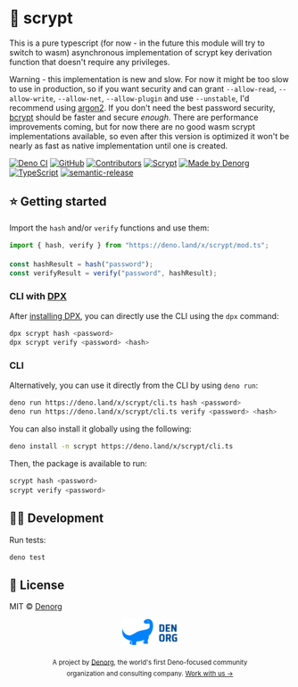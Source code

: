 # 🔑 scrypt

This is a pure typescript (for now - in the future this module will try to switch to wasm) asynchronous implementation of scrypt key derivation function that doesn't require any privileges.

Warning - this implementation is new and slow. For now it might be too slow to use in production, so if you want security and can grant `--allow-read`, `--allow-write`, `--allow-net`, `--allow-plugin` and use `--unstable`, I'd recommend using [argon2](https://deno.land/x/argon2). If you don't need the best password security, [bcrypt](https://deno.land/x/bcrypt) should be faster and secure *enough*. There are performance improvements coming, but for now there are no good wasm scrypt implementations available, so even after this version is optimized it won't be nearly as fast as native implementation until one is created.

[![Deno CI](https://github.com/denorg/scrypt/workflows/Deno%20CI/badge.svg)](https://github.com/denorg/scrypt/actions)
[![GitHub](https://img.shields.io/github/license/denorg/scrypt)](https://github.com/denorg/scrypt/blob/master/LICENSE)
[![Contributors](https://img.shields.io/github/contributors/denorg/scrypt)](https://github.com/denorg/scrypt/graphs/contributors)
[![Scrypt](https://img.shields.io/badge/deno-scrypt-brightgreen)](https://denorg.github.io/scrypt/)
[![Made by Denorg](https://img.shields.io/badge/made%20by-denorg-0082fb)](https://github.com/denorg)
[![TypeScript](https://img.shields.io/badge/types-TypeScript-blue)](https://github.com/denorg/scrypt)
[![semantic-release](https://img.shields.io/badge/%20%20%F0%9F%93%A6%F0%9F%9A%80-semantic--release-e10079.svg)](https://github.com/semantic-release/semantic-release)


## ⭐ Getting started

Import the `hash` and/or `verify` functions and use them:

```ts
import { hash, verify } from "https://deno.land/x/scrypt/mod.ts";

const hashResult = hash("password");
const verifyResult = verify("password", hashResult);
```

### CLI with [DPX](https://github.com/denorg/dpx)

After [installing DPX](https://github.com/denorg/dpx), you can directly use the CLI using the `dpx` command:

```bash
dpx scrypt hash <password>
dpx scrypt verify <password> <hash>
```

### CLI

Alternatively, you can use it directly from the CLI by using `deno run`:

```bash
deno run https://deno.land/x/scrypt/cli.ts hash <password>
deno run https://deno.land/x/scrypt/cli.ts verify <password> <hash>
```

You can also install it globally using the following:

```bash
deno install -n scrypt https://deno.land/x/scrypt/cli.ts
```

Then, the package is available to run:

```bash
scrypt hash <password>
scrypt verify <password>
```

## 👩‍💻 Development

Run tests:

```bash
deno test
```

## 📄 License

MIT © [Denorg](https://den.org.in)

<p align="center">
  <a href="https://den.org.in">
    <img width="100" alt="" src="https://raw.githubusercontent.com/denorg/denorg/master/logo.svg">
  </a>
</p>
<p align="center">
  <sub>A project by <a href="https://den.org.in">Denorg</a>, the world's first Deno-focused community<br>organization and consulting company. <a href="https://den.org.in">Work with us →</a></sub>
</p>
